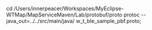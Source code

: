 cd /Users/innerpeacer/Workspaces/MyEclipse-WTMap/MapServiceMaven/Lab/protobuf/proto
protoc --java_out=../../src/main/java/ w_t_ble_sample_pbf.proto;
